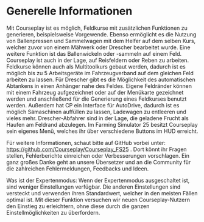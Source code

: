 # Generelle Informationen


Mit Courseplay ist es möglich, Feldkurse mit zusätzlichen Funktionen zu generieren, beispielsweise Vorgewende.
Ebenso ermöglicht es die Nutzung von Ballenpressen und Sammelwagen mit dem Helfer auf dem selben Kurs, welcher zuvor von einem Mähwerk oder Drescher bearbeitet wurde.
Eine weitere Funktion ist das Ballenwickeln oder -sammeln auf einem Feld.
Courseplay ist auch in der Lage, auf Reisfeldern oder Reben zu arbeiten.
Feldkurse können auch als Multitoolkurs gebaut werden, dadurch ist es möglich bis zu 5 Arbeitsgeräte im Fahrzeugverband auf dem gleichen Feld arbeiten zu lassen.
Für Drescher gibt es die Möglichkeit des automatischen Abtankens in einen Anhänger nahe des Feldes.
Eigene Feldränder können mit einem Fahrzeug aufgezeichnet oder auf der Menükarte gezeichnet werden und anschließend für die Generierung eines Feldkurses benutzt werden.
Außerdem hat CP ein Interface für AutoDrive, dadurch ist es möglich Sämaschinen auffüllen zu lassen, Ladewagen zu entleeren und vieles mehr.
Drescher-Abfahrer sind in der Lage, die geladene Frucht als Haufen am Feldrand abzulegen.
Im Farming Simulator 25 besitzt Courseplay sein eigenes Menü, welches ihr über verschiedene Buttons im HUD erreicht.

Für weitere Informationen, schaut bitte auf GitHub vorbei unter: https://github.com/Courseplay/Courseplay_FS25 .
Dort könnt ihr Fragen stellen, Fehlerberichte einreichen oder Verbesserungen vorschlagen.
Ein ganz großes Danke geht an unsere Übersetzer und an die Community für die zahlreichen Fehlermeldungen, Feedbacks und Ideen.

Was ist der Expertenmodus:
Wenn der Expertenmodus ausgeschaltet ist, sind weniger Einstellungen verfügbar.
Die anderen Einstellungen sind versteckt und verwenden ihren Standardwert, welcher in den meisten Fällen optimal ist.
Mit dieser Funktion versuchen wir neuen Courseplay-Nutzern den Einstieg zu erleichtern, ohne diese durch die ganzen Einstellmöglichkeiten zu überfordern.


